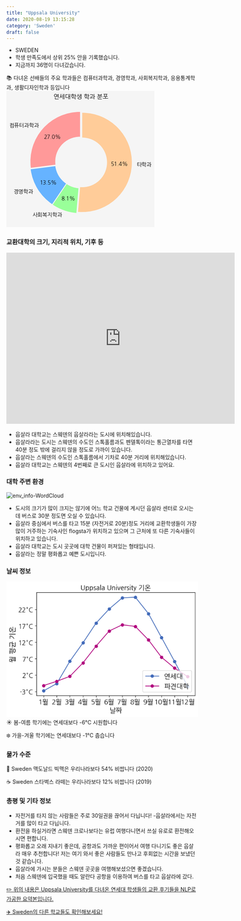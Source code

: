 ```yaml
---
title: "Uppsala University"
date: 2020-08-19 13:15:28
category: 'Sweden'
draft: false
---
```



* SWEDEN
* 학생 만족도에서 상위 25% 안을 기록했습니다.
* 지금까지 36명이 다녀갔습니다. 

📚 다녀온 선배들의 주요 학과들은 컴퓨터과학과, 경영학과, 사회복지학과, 응용통계학과, 생활디자인학과 등입니다
![department-info](../plots/SE000010.png)
### 교환대학의 크기, 지리적 위치, 기후 등
<iframe
width="600"
height="450"
frameborder="0" style="border:0"
src="https://www.google.com/maps/embed/v1/place?key=AIzaSyC9e1AME-pVmWC4hBpFdu5S4dKzyepa3HQ&q=Uppsala+University&center=59.8509005,17.6300093&zoom=14" allowfullscreen>
</iframe>

* 웁살라 대학교는 스웨덴의 웁살라라는 도시에 위치해있습니다.
* 웁살라라는 도시는 스웨덴의 수도인 스톡홀름과도 펜델톡이라는 통근열차를 타면 40분 정도 밖에 걸리지 않을 정도로 가까이 있습니다.
* 웁살라는 스웨덴의 수도인 스톡홀름에서 기차로 40분 거리에 위치해있습니다.
* 웁살라 대학교는 스웨덴의 4번째로 큰 도시인 웁살라에 위치하고 있어요.


### 대학 주변 환경

![env_info-WordCloud](../univ_wordclouds_okt/env_info/SE000010_env_info_okt.png)

* 도시의 크기가 많이 크지는 않기에 어느 학교 건물에 계시던 웁살라 센터로 오시는데 버스로 30분 정도면 오실 수 있습니다.
* 웁살라 중심에서 버스를 타고 15분 (자전거로 20분)정도 거리에 교환학생들이 가장 많이 거주하는 기숙사인 flogsta가 위치하고 있으며 그 근처에 또 다른 기숙사들이 위치하고 있습니다.
* 웁살라 대학교는 도시 곳곳에 대학 건물이 퍼져있는 형태입니다.
* 웁살라는 정말 평화롭고 예쁜 도시입니다.


### 날씨 정보 
 ![temparature_SE000010](../plots/weather/SE000010.png)
☀️ 봄-여름 학기에는 연세대보다 -6°C 시원합니다

❄️ 가을-겨울 학기에는 연세대보다 -1°C 춥습니다
### 물가 수준 
🍔 Sweden 맥도날드 빅맥은 우리나라보다 54% 비쌉니다 (2020)

☕️ Sweden 스타벅스 라떼는 우리나라보다 12% 비쌉니다 (2019)

### 총평 및 기타 정보
* 자전거를 타지 않는 사람들은 주로 30일권을 끊어서 다닙니다! -웁살라에서는 자전거를 많이 타고 다닙니다.
* 환전을 하실거라면 스웨덴 크로나보다는 유럽 여행다니면서 쓰실 유로로 환전해오시면 편합니다.
* 평화롭고 오래 지내기 좋은데, 공항과도 가까운 편이어서 여행 다니기도 좋은 웁살라 매우 추천합니다! 저는 여기 와서 좋은 사람들도 만나고 후회없는 시간을 보냈던 것 같습니다.
* 웁살라에 가시는 분들은 스웨덴 곳곳을 여행해보셨으면 좋겠습니다.
* 처음 스웨덴에 입국했을 때도 알란다 공항을 이용하여 버스를 타고 웁살라에 갔다.


[✏️ 위의 내용은 Uppsala University를 다녀온 연세대 학생들의 교환 후기들을 NLP로 가공한 요약본입니다.](http://oia.yonsei.ac.kr/partner/expReport.asp?ucode=SE000010&bgbn=A)

[✈️ Sweden의 다른 학교들도 확인해보세요!](https://yonsei-exchange.netlify.app/?category=Sweden)
